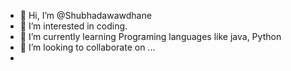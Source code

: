 - 👋 Hi, I’m @Shubhadawawdhane
- 👀 I’m interested in coding.
- 🌱 I’m currently learning Programing languages like java, Python
- 💞️ I’m looking to collaborate on ...
- 

<!---
Shubhadawawdhane/Shubhadawawdhane is a ✨ special ✨ repository because its `README.md` (this file) appears on your GitHub profile.
You can click the Preview link to take a look at your changes.
--->
